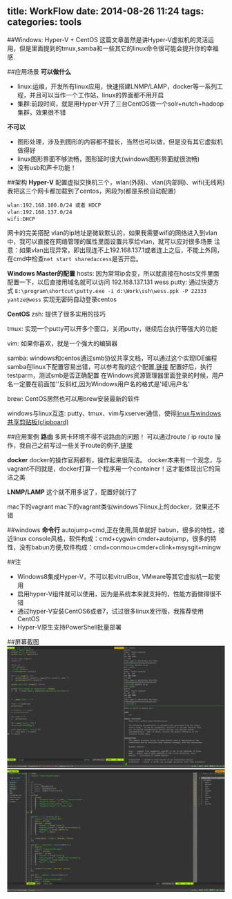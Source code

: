 title: WorkFlow
date: 2014-08-26 11:24
tags:
categories: tools
---

##Windows: Hyper-V + CentOS
这篇文章虽然是讲Hyper-V虚拟机的灵活运用，但是里面提到的tmux,samba和一些其它的linux命令很可能会提升你的幸福感.


##应用场景
**可以做什么**
- linux:运维，开发所有linux应用，快速搭建LNMP/LAMP，docker等一系列工程，并且可以当作一个工作站，linux的界面都不用开启
- 集群:前段时间，就是用Hyper-V开了三台CentOS做一个solr+nutch+hadoop集群，效果很不错

**不可以**
- 图形处理，涉及到图形的内容都不擅长，当然也可以做，但是没有其它虚拟机做得好
- linux图形界面不够流畅，图形延时很大(windows图形界面就很流畅)
- 没有usb和声卡功能！

##架构
**Hyper-V**
配置虚拟交换机三个，wlan(外网)、vlan(内部网)、wifi(无线网)
我把这三个网卡都加载到了centos，网段为(都是系统自动配置)
```
wlan:192.168.100.0/24 或者 HDCP
vlan:192.168.137.0/24
wifi:DHCP
```
网卡的完美搭配
vlan的ip地址是微软默认的，如果我需要wifi的网络进入到vlan中，我可以直接在网络管理的属性里面设置共享给vlan，就可以应对很多场景
注意：如果vlan出现异常，即出现连不上192.168.137.1或者连上之后，不能上外网，在cmd中检查`net start sharedaccess`是否开启。

**Windows Master的配置**
hosts:
因为常常ip会变，所以就直接在hosts文件里面配置一下，以后直接用域名就可以访问
192.168.137.131 wess
putty:
通过快捷方式 ` E:\program\shortcut\putty.exe -i d:\Work\ssh\wess.ppk -P 22333 yantze@wess ` 实现无密码自动登录centos

**CentOS**
zsh:
提供了很多实用的技巧

tmux:
实现一个putty可以开多个窗口，关闭putty，继续后台执行等强大的功能

vim:
如果你喜欢，就是一个强大的编辑器

samba:
windows和centos通过smb协议共享文档，可以通过这个实现IDE编程
samba在linux下配置容易出错，可以参考我的这个配置,[链接](https://github.com/yantze/dotfiles/blob/master/misc/samba.smb.conf#L300)
配置好后，执行testparm，测试smb是否正确配置
在Windows资源管理器里面登录的时候，用户名一定要在前面加'\'反斜杠,因为Windows用户名的格式是'域\用户名'

brew:
CentOS居然也可以用brew安装最新的软件

windows与linux互连:
putty、tmux、vim与xserver通信，使得[linux与windows共享剪贴板(clipboard)](http://www.cnblogs.com/vastiny/tag/route/)

##应用案例
**路由**
多网卡环境不得不说路由的问题！
可以通过route / ip route 操作，我自己之前写过一些关于route的例子,[链接](http://www.cnblogs.com/vastiny/tag/route/)

**docker**
docker的操作官网都有，操作起来很简洁。
docker本来有一个观念，与vagrant不同就是，docker打算一个程序用一个container！这才能体现出它的简洁之美

**LNMP/LAMP**
这个就不用多说了，配置好就行了

mac下的vagrant
mac下的vagrant类似windows下linux上的docker，效果还不错


##windows
**命令行**
autojump+cmd,正在使用,简单就好
babun，很多的特性，接近linux console风格，软件构成：cmd+cygwin
cmder+autojump，很多的特性，没有babun方便,软件构成：cmd+conmou+cmder+clink+msysgit+mingw

##注
- Windows8集成Hyper-V，不可以和vitrulBox, VMware等其它虚拟机一起使用
- 启用hyper-V组件就可以使用，因为是系统本来就支持的，性能方面做得很不错
- 通过hyper-V安装CentOS6或者7，试过很多linux发行版，我推荐使用CentOS
- Hyper-V原生支持PowerShell批量部署


##屏幕截图
![](/image/putty_desktop.png)
![](/image/putty_html.png)
